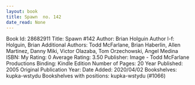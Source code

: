 ```yaml
---
layout: book
title: Spawn  no. 142
date_read: None
---
```


Book Id: 28682911
Title: Spawn #142
Author: Brian Holguin
Author l-f: Holguin, Brian
Additional Authors: Todd McFarlane, Brian Haberlin, Allen Martinez, Danny Miki, Victor Olazaba, Tom Orzechowski, Angel  Medina
ISBN: 
My Rating: 0
Average Rating: 3.50
Publisher: Image - Todd McFarlane Productions
Binding: Kindle Edition
Number of Pages: 20
Year Published: 2005
Original Publication Year: 
Date Added: 2020/04/02
Bookshelves: kupka-wstydu
Bookshelves with positions: kupka-wstydu (#1066)

